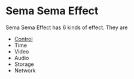 # **Sema Sema Effect**

Sema Sema Effect has 6 kinds of effect. They are
- [Control](Control/a.md)
- Time
- Video
- Audio
- Storage
- Network